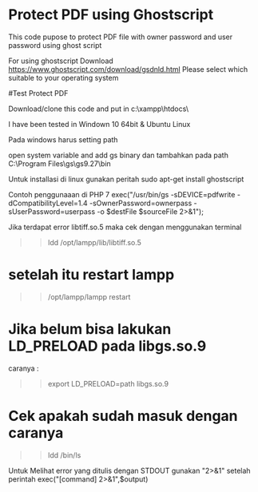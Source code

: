 # Protect PDF using Ghostscript

This code pupose to protect PDF file with owner password and user password using ghost script

For using ghostscript
Download https://www.ghostscript.com/download/gsdnld.html
Please select which suitable to your operating system

#Test Protect PDF

Download/clone this code and put in c:\xampp\htdocs\

I have been tested in Windown 10 64bit & Ubuntu Linux

Pada windows harus setting path

open system variable and add gs binary
dan tambahkan pada path C:\Program Files\gs\gs9.27\bin

Untuk installasi di linux gunakan peritah
sudo apt-get install ghostscript

Contoh penggunaaan di PHP 7
exec("/usr/bin/gs -sDEVICE=pdfwrite -dCompatibilityLevel=1.4 -sOwnerPassword=ownerpass -sUserPassword=userpass -o $destFile $sourceFile 2>&1");

Jika terdapat error libtiff.so.5
maka cek dengan menggunakan terminal

> > ldd /opt/lampp/lib/libtiff.so.5

# setelah itu restart lampp

> > /opt/lampp/lampp restart

# Jika belum bisa lakukan LD_PRELOAD pada libgs.so.9

caranya :

> > export LD_PRELOAD=path libgs.so.9

# Cek apakah sudah masuk dengan caranya

> > ldd /bin/ls

Untuk Melihat error yang ditulis dengan STDOUT
gunakan "2>&1" setelah perintah exec("[command] 2>&1",\$output)
